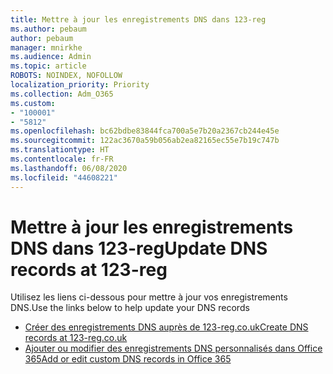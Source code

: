 ```yaml
---
title: Mettre à jour les enregistrements DNS dans 123-reg
ms.author: pebaum
author: pebaum
manager: mnirkhe
ms.audience: Admin
ms.topic: article
ROBOTS: NOINDEX, NOFOLLOW
localization_priority: Priority
ms.collection: Adm_O365
ms.custom:
- "100001"
- "5812"
ms.openlocfilehash: bc62bdbe83844fca700a5e7b20a2367cb244e45e
ms.sourcegitcommit: 122ac3670a59b056ab2ea82165ec55e7b19c747b
ms.translationtype: HT
ms.contentlocale: fr-FR
ms.lasthandoff: 06/08/2020
ms.locfileid: "44608221"
---
```

# <a name="update-dns-records-at-123-reg"></a><span data-ttu-id="52dfc-102">Mettre à jour les enregistrements DNS dans 123-reg</span><span class="sxs-lookup"><span data-stu-id="52dfc-102">Update DNS records at 123-reg</span></span>

<span data-ttu-id="52dfc-103">Utilisez les liens ci-dessous pour mettre à jour vos enregistrements DNS.</span><span class="sxs-lookup"><span data-stu-id="52dfc-103">Use the links below to help update your DNS records</span></span>

- [<span data-ttu-id="52dfc-104">Créer des enregistrements DNS auprès de 123-reg.co.uk</span><span class="sxs-lookup"><span data-stu-id="52dfc-104">Create DNS records at 123-reg.co.uk</span></span>](https://docs.microsoft.com/microsoft-365/admin/dns/create-dns-records-at-123-reg-co-uk?view=o365-worldwide)
- [<span data-ttu-id="52dfc-105">Ajouter ou modifier des enregistrements DNS personnalisés dans Office 365</span><span class="sxs-lookup"><span data-stu-id="52dfc-105">Add or edit custom DNS records in Office 365</span></span>](https://docs.microsoft.com/microsoft-365/admin/setup/add-domain#add-or-edit-custom-dns-records)